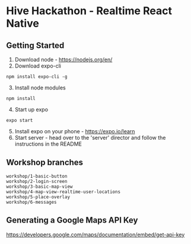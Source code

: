 # Hive Hackathon - Realtime React Native

## Getting Started

1. Download node - https://nodejs.org/en/
2. Download expo-cli

```
npm install expo-cli -g
```

3. Install node modules

```
npm install
```

4. Start up expo

```
expo start
```

5. Install expo on your phone - https://expo.io/learn
6. Start server - head over to the 'server' director and follow the instructions in the README

## Workshop branches

```
workshop/1-basic-button
workshop/2-login-screen
workshop/3-basic-map-view
workshop/4-map-view-realtime-user-locations
workshop/5-place-overlay
workshop/6-messages
```

## Generating a Google Maps API Key

https://developers.google.com/maps/documentation/embed/get-api-key
